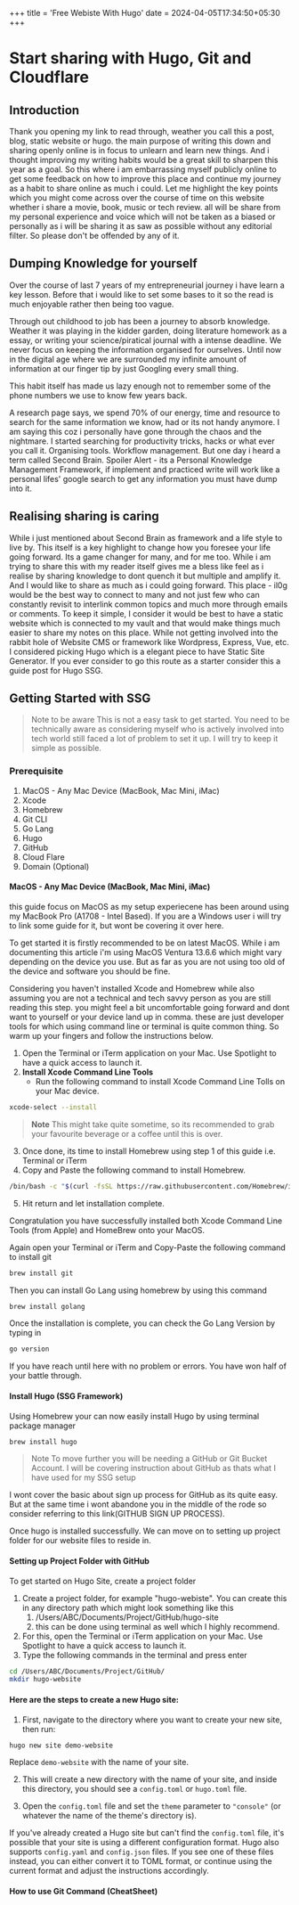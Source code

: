 +++
title = 'Free Webiste With Hugo'
date = 2024-04-05T17:34:50+05:30
+++

# Start sharing with Hugo, Git and Cloudflare

## Introduction

Thank you opening my link to read through, weather you call this a post, blog, static website or hugo. the main purpose of writing this down and sharing openly online is in focus to unlearn and learn new things. And i thought improving my writing habits would be a great skill to sharpen this year as a goal. So this where i am embarrassing myself publicly online to get some feedback on how to improve this place and continue my journey as a habit to share online as much i could. Let me highlight the key points which you might come across over the course of time on this website whether i share a movie, book, music or tech review. all will be share from my personal experience and voice which will not be taken as a biased or personally as i will be sharing it as saw as possible without any editorial filter. So please don't be offended by any of it.

## Dumping Knowledge for yourself
Over the course of last 7 years of my entrepreneurial journey i have learn a key lesson. Before that i would like to set some bases to it so the read is much enjoyable rather then being too vague.

Through out childhood to job has been a journey to absorb knowledge. Weather it was playing in the kidder garden, doing literature homework as a essay, or writing your science/piratical journal with a intense deadline. We never focus on keeping the information organised for ourselves. Until now in the digital age where we are surrounded my infinite amount of information at our finger tip by just Googling every small thing. 

This habit itself has made us lazy enough not to remember some of the phone numbers we use to know few years back.

A research page says, we spend 70% of our energy, time and resource to search for the same information we know, had or its not handy anymore. I am saying this coz i personally have gone through the chaos and the nightmare. I started searching for productivity tricks, hacks or what ever you call it. Organising tools. Workflow management. But one day i heard a term called Second Brain. Spoiler Alert - its a Personal Knowledge Management Framework, if implement and practiced write will work like a personal lifes' google search to get any information you must have dump into it.

## Realising sharing is caring 

While i just mentioned about Second Brain as framework and a life style to live by. This itself is a key highlight to change how you foresee your life going forward. Its a game changer for many, and for me too. While i am trying to share this with my reader itself gives me a bless like feel as i realise by sharing knowledge to dont quench it but multiple and amplify it. And I would like to share as much as i could going forward. This place - il0g would be the best way to connect to many and not just few who can constantly revisit to interlink common topics and much more through emails or comments. To keep it simple, I consider it would be best to have a static website which is connected to my vault and that would make things much easier to share my notes on this place. While not getting involved into the rabbit hole of Website CMS or framework like Wordpress, Express, Vue, etc. I considered picking Hugo which is a elegant piece to have Static Site Generator. If you ever consider to go this route as a starter consider this a guide post for Hugo SSG.

## Getting Started with SSG

> Note to be aware
This is not a easy task to get started. You need to be technically aware as considering myself who is actively involved into tech world still faced a lot of problem to set it up. I will try to keep it simple as possible.

### Prerequisite
1. MacOS - Any Mac Device (MacBook, Mac Mini, iMac)
2. Xcode
3. Homebrew
4. Git CLI
5. Go Lang
6. Hugo
7. GitHub
8. Cloud Flare
9. Domain (Optional)

#### MacOS - Any Mac Device (MacBook, Mac Mini, iMac)
this guide focus on MacOS as my setup experiecene has been around using my MacBook Pro (A1708 - Intel Based). If you are a Windows user i will try to link some guide for it, but wont be covering it over here.

To get started it is firstly recommended to be on latest MacOS. While i am documenting this article i'm using MacOS Ventura 13.6.6 which might vary depending on the device you use. But as far as you are not using too old of the device and software you should be fine.

Considering you haven't installed Xcode and Homebrew while also assuming you are not a technical and tech savvy person as you are still reading this step. you might feel a bit uncomfortable going forward and dont want to yourself or your device land up in comma. these are just developer tools for which using command line or terminal is quite common thing. So warm up your fingers and follow the instructions below.

1.  Open the Terminal or iTerm application on your Mac. Use Spotlight to have a quick access to launch it.
2. **Install Xcode Command Line Tools** 
	- Run the following command to install Xcode Command Line Tolls on your Mac device.
```bash
xcode-select --install
```
>**Note**
This might take quite sometime, so its recommended to grab your favourite beverage or a coffee until this is over.

3. Once done, its time to install Homebrew using step 1 of this guide i.e. Terminal or iTerm
4. Copy and Paste the following command to install Homebrew.
```bash 
/bin/bash -c "$(curl -fsSL https://raw.githubusercontent.com/Homebrew/install/HEAD/install.sh)" 
```
5. Hit return and let installation complete.

Congratulation you have successfully installed both Xcode Command Line Tools (from Apple) and HomeBrew onto your MacOS.

Again open your Terminal or iTerm and Copy-Paste the following command to install git 

```bash
brew install git
```

Then you can install Go Lang using homebrew by using this command
```bash
brew install golang
```

Once the installation is complete, you can check the Go Lang Version by typing in
```bash
go version
```

If you have reach until here with no problem or errors. You have won half of your battle through.


#### Install Hugo (SSG Framework)

Using Homebrew your can now easily install Hugo by using terminal package manager

```bash 
brew install hugo 
```


> Note 
> To move further you will be needing a GitHub or Git Bucket Account. I will be covering instruction about GitHub as thats what I have used for my SSG setup

I wont cover the basic about sign up process for GitHub as its quite easy. But at the same time i wont abandone you in the middle of the rode so consider referring to this link(GITHUB SIGN UP PROCESS).

Once hugo is installed successfully. We can move on to setting up project folder for our website files to reside in. 

#### Setting up Project Folder with GitHub

To get started on Hugo Site, create a project folder

1.  Create a project folder, for example "hugo-webiste". You can create this in any directory path which might look something like this
	1. /Users/ABC/Documents/Project/GitHub/hugo-site
	2. this can be done using terminal as well which I highly recommend.
2. For this, open the Terminal or iTerm application on your Mac. Use Spotlight to have a quick access to launch it.
3. Type the following commands in the terminal and press enter
```bash
cd /Users/ABC/Documents/Project/GitHub/
mkdir hugo-website
```

#### Here are the steps to create a new Hugo site:

1. First, navigate to the directory where you want to create your new site, then run:
```bash
hugo new site demo-website
```
Replace `demo-website` with the name of your site.

2. This will create a new directory with the name of your site, and inside this directory, you should see a `config.toml` or `hugo.toml` file.

3. Open the `config.toml` file and set the `theme` parameter to `"console"` (or whatever the name of the theme's directory is).

If you've already created a Hugo site but can't find the `config.toml` file, it's possible that your site is using a different configuration format. Hugo also supports `config.yaml` and `config.json` files. If you see one of these files instead, you can either convert it to TOML format, or continue using the current format and adjust the instructions accordingly.

#### How to use Git Command (CheatSheet)


